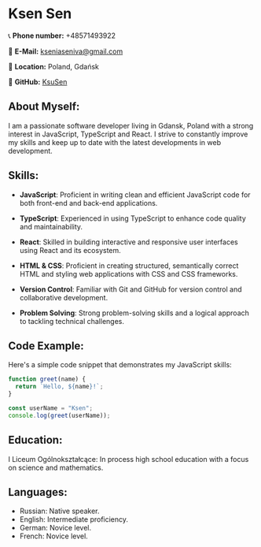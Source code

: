 # Ksen Sen

📞 **Phone number:** +48571493922

📧 **E-Mail:** kseniaseniva@gmail.com

📍 **Location:** Poland, Gdańsk

💼 **GitHub:** [KsuSen](https://github.com/KsuSen)

## About Myself:

I am a passionate software developer living in Gdansk, Poland with a strong interest in JavaScript, TypeScript and React. I strive to constantly improve my skills and keep up to date with the latest developments in web development.

## Skills:

- **JavaScript**: Proficient in writing clean and efficient JavaScript code for both front-end and back-end applications.

- **TypeScript**: Experienced in using TypeScript to enhance code quality and maintainability.

- **React**: Skilled in building interactive and responsive user interfaces using React and its ecosystem.

- **HTML & CSS**: Proficient in creating structured, semantically correct HTML and styling web applications with CSS and CSS frameworks.

- **Version Control**: Familiar with Git and GitHub for version control and collaborative development.

- **Problem Solving**: Strong problem-solving skills and a logical approach to tackling technical challenges.

## Code Example:

Here's a simple code snippet that demonstrates my JavaScript skills:

```javascript
function greet(name) {
  return `Hello, ${name}!`;
}

const userName = "Ksen";
console.log(greet(userName));
```

## Education:

I Liceum Ogólnokształcące: In process high school education with a focus on science and mathematics.

## Languages:

- Russian: Native speaker.
- English: Intermediate proficiency.
- German: Novice level.
- French: Novice level.
